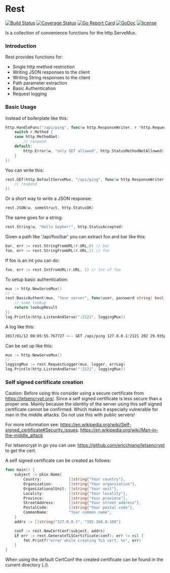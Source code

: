 # Rest
[![Build Status](https://travis-ci.org/jksch/rest.svg?branch=master)](https://travis-ci.org/jksch/rest)
[![Coverage Status](https://coveralls.io/repos/github/jksch/rest/badge.svg?branch=master)](https://coveralls.io/github/jksch/rest?branch=master)
[![Go Report Card](https://goreportcard.com/badge/github.com/jksch/rest)](https://goreportcard.com/report/github.com/jksch/rest)
[![GoDoc](https://godoc.org/github.com/jksch/rest?status.svg)](https://godoc.org/github.com/jksch/rest)
[![license](https://img.shields.io/github/license/mashape/apistatus.svg)](https://github.com/jksch/rest/blob/master/LICENSE)

Is a collection of convenience functions for the http.ServeMux.

### Introduction
Rest provides functions for:

* Single http method restriction
* Writing JSON responses to the client
* Writing String responses to the client
* Path parameter extraction
* Basic Authentication
* Request logging

### Basic Usage
Instead of boilerplate like this:

```go
http.HandleFunc("/api/ping", func(w http.ResponseWriter, r *http.Request) {
	switch r.Method {
	case http.MethodGet:
		// respond
	default:
		http.Error(w, "only GET allowed", http.StatusMethodNotAllowed)
	}
})
```

You can write this:
```go
rest.GET(http.DefaultServeMux, "/api/ping", func(w http.ResponseWriter, r *http.Request) {
	// respond
})
```

Or a short way to write a JSON response:
```go
rest.JSON(w, someStruct, http.StatusOK)
```

The same goes for a string:
```go
rest.String(w, "Hallo Gopher!", http.StatusAccepted)
```

Given a path like '/api/foo/bar' you can extract foo and bar like this:
```go
bar, err := rest.StringFromURL(r.URL,0) // bar
foo, err := rest.StringFromURL(r.URL,1) // foo
```

If foo is an int you can do:
```go
foo, err := rest.IntFromURL(r.URL, 1) // int of foo
```

To setup basic authentication:
```go
mux := http.NewServeMux()
// ... 
rest.BasicAuthent(mux, "Your server", func(user, password string) bool {
	// some lookup
	return lookupResult
})
log.Println(http.ListenAndServe(":2121", loggingMux))
```

A log like this:
```bash
2017/01/12 08:05:55.767727 <-- GET /api/ping 127.0.0.1:2121 202 29.935µs HTTP/1.1
```

Can be set up like this:
```go
mux := http.NewServeMux()
// ... 
loggingMux := rest.RequestLogger(mux, logger, errLog)
log.Println(http.ListenAndServe(":2121", loggingMux))
```

### Self signed certificate creation
Caution: Before using this consider using a secure certificate from https://letsencrypt.org/.
Since a self signed certificate is less secure than a proper one. Mainly because the identity of the server using this self signed certificate cannot be confirmed. Which makes it especially vulnerable for man in the middle attacks. Do not use this with public servers!

For more information see:
https://en.wikipedia.org/wiki/Self-signed_certificate#Security_issues.
https://en.wikipedia.org/wiki/Man-in-the-middle_attack

For letsencrypt in go you can use:
https://github.com/ericchiang/letsencrypt to get the cert.

A self signed certificate can be created as follows:
```go
func main() {
	subject := pkix.Name{
		Country:            []string{"Your country"},
		Organization:       []string{"Your organization"},
		OrganizationalUnit: []string{"Your unit"},
		Locality:           []string{"Your locality"},
		Province:           []string{"Your province"},
		StreetAddress:      []string{"Your street address"},
		PostalCode:         []string{"Your postal code"},
		CommonName:         "Your common name",
	}
	addrs := []string{"127.0.0.1", "192.168.0.100"}

	conf := rest.NewCertConf(subject, addrs)
	if err := rest.GenerateTLSCertificate(conf); err != nil {
		fmt.Printf("error while creating TLS cert, %v", err)
	}
}
```
When using the default CertConf the created certificate can be found in the current directory (./).
